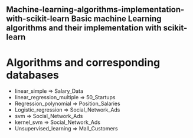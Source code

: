 ## Machine-learning-algorithms-implementation-with-scikit-learn Basic machine Learning algorithms and their implementation with scikit-learn

# Algorithms and corresponding databases
- linear_simple => Salary_Data
- linear_regression_multiple => 50_Startups
- Regression_polynomial => Position_Salaries
- Logistic_regression => Social_Network_Ads
- svm => Social_Network_Ads
- kernel_svm => Social_Network_Ads
- Unsupervised_learning => Mall_Customers

